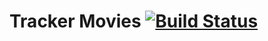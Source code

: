 # Tracker Movies [![Build Status](https://travis-ci.org/jonatasleon/tracker-movies.svg?branch=master)](https://travis-ci.org/jonatasleon/tracker-movies)
